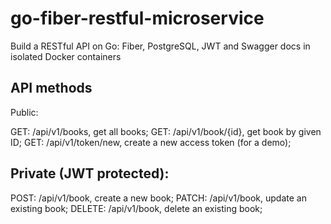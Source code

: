 # go-fiber-restful-microservice
Build a RESTful API on Go: Fiber, PostgreSQL, JWT and Swagger docs in isolated Docker containers

## API methods
Public:

GET: /api/v1/books, get all books;
GET: /api/v1/book/{id}, get book by given ID;
GET: /api/v1/token/new, create a new access token (for a demo);

## Private (JWT protected):

POST: /api/v1/book, create a new book;
PATCH: /api/v1/book, update an existing book;
DELETE: /api/v1/book, delete an existing book;

